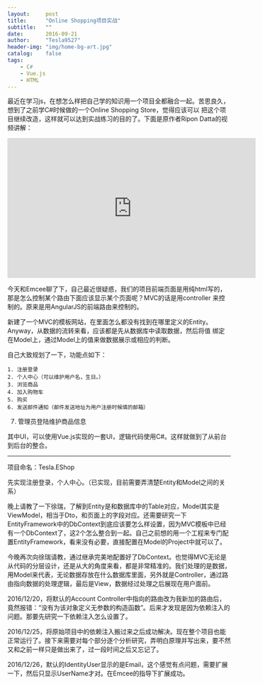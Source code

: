 ```yaml
---
layout:     post
title:      "Online Shopping项目实战"
subtitle:   ""
date:       2016-09-21
author:     "Tesla9527"
header-img: "img/home-bg-art.jpg"
catalog:    false
tags:
    - C#
    - Vue.js
    - HTML
---
```

最近在学习js，在想怎么样把自己学的知识用一个项目全都融合一起。苦思良久，想到了之前学C#时候做的一个Online Shopping Store，觉得应该可以
把这个项目继续改造，这样就可以达到实战练习的目的了。下面是原作者Ripon Datta的视频讲解：
<iframe width="560" height="315" src="https://www.youtube.com/embed/videoseries?list=PLJUoF2h8Z-brW94dTZ-ZIOhjFq90_lt5K" frameborder="0" allowfullscreen></iframe>


今天和Emcee聊了下，自己最近很疑惑，我们的项目前端页面是用纯html写的，那是怎么控制某个路由下面应该显示某个页面呢？MVC的话是用controller
来控制的。原来是用AngularJS的前端路由来控制的。

新建了一个MVC的模板网站，在里面怎么都没有找到在哪里定义的Entity。Anyway，从数据的流转来看，应该都是先从数据库中读取数据，然后将值
绑定在Model上，通过Model上的值来做数据展示或相应的判断。

自己大致规划了一下，功能点如下：

	1. 注册登录
	2. 个人中心（可以维护用户名，生日。）
	3. 浏览商品
	4. 加入购物车
	5. 购买
	6. 发送邮件通知（邮件发送地址为用户注册时候填的邮箱）
  7. 管理员登陆维护商品信息

其中UI，可以使用Vue.js实现的一套UI，逻辑代码使用C#。这样就做到了从前台到后台的整合。

---
项目命名：Tesla.EShop

先实现注册登录，个人中心。（已实现，目前需要弄清楚Entity和Model之间的关系）

晚上请教了一下徐瑞，了解到Entity是和数据库中的Table对应，Model其实是ViewModel，相当于Dto，和页面上的字段对应。还需要研究一下EntityFramework中的DbContext到底应该要怎么样设置，因为MVC模板中已经有一个DbContext了，这2个怎么整合到一起。自己之前想的用一个工程来专门配置EntityFramework，看来没有必要，直接配置在Model的Project中就可以了。

今晚再次向徐瑞请教，通过继承完美地配置好了DbContext。也觉得MVC无论是从代码的分层设计，还是从大的角度来看，都是非常精准的。我们处理的是数据，用Model来代表，无论数据存放在什么数据库里面，另外就是Controller，通过路由指向数据的处理逻辑，最后是View，数据经过处理之后展现在用户面前。

2016/12/20，将默认的Account Controller中指向的路由改为我新加的路由后，竟然报错：“没有为该对象定义无参数的构造函数”。后来才发现是因为依赖注入的问题。那要先研究一下依赖注入怎么设置了。

2016/12/25，将原始项目中的依赖注入搬过来之后成功解决。现在整个项目也能正常运行了。接下来需要对每个部分逐个分析研究，弄明白原理并写出来，要不然又和之前一样只是做出来了，过一段时间之后又忘记了。

2016/12/26，默认的IdentityUser显示的是Email，这个感觉有点问题，需要扩展一下，然后只显示UserName才对。在Emcee的指导下扩展成功。
